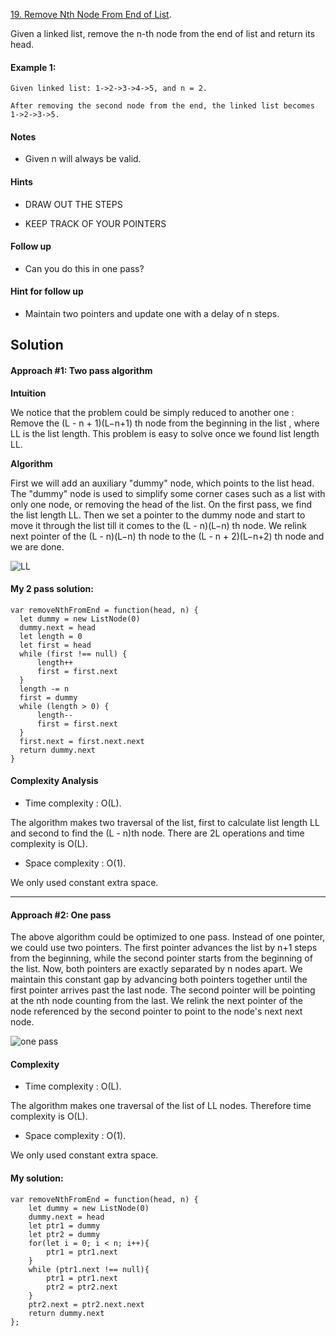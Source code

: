 [19. Remove Nth Node From End of List](https://leetcode.com/problems/remove-nth-node-from-end-of-list/).

Given a linked list, remove the n-th node from the end of list and return its head.

#### Example 1:
```
Given linked list: 1->2->3->4->5, and n = 2.

After removing the second node from the end, the linked list becomes 1->2->3->5.
```
#### Notes
* Given n will always be valid.

#### Hints
* DRAW OUT THE STEPS

* KEEP TRACK OF YOUR POINTERS

#### Follow up
* Can you do this in one pass?


#### Hint for follow up
* Maintain two pointers and update one with a delay of n steps.

## Solution

#### Approach #1: Two pass algorithm

<strong>Intuition</strong>

We notice that the problem could be simply reduced to another one : Remove the (L - n + 1)(L−n+1) th node from the beginning in the list , where LL is the list length. This problem is easy to solve once we found list length LL.


<strong>Algorithm</strong>

First we will add an auxiliary "dummy" node, which points to the list head. The "dummy" node is used to simplify some corner cases such as a list with only one node, or removing the head of the list. On the first pass, we find the list length LL. Then we set a pointer to the dummy node and start to move it through the list till it comes to the (L - n)(L−n) th node. We relink next pointer of the (L - n)(L−n) th node to the (L - n + 2)(L−n+2) th node and we are done.

![LL](https://leetcode.com/media/original_images/19_Remove_nth_node_from_end_of_listA.png)

#### My 2 pass solution:
```
var removeNthFromEnd = function(head, n) {
  let dummy = new ListNode(0)
  dummy.next = head
  let length = 0
  let first = head
  while (first !== null) {
      length++
      first = first.next
  }
  length -= n
  first = dummy
  while (length > 0) {
      length--
      first = first.next
  }
  first.next = first.next.next
  return dummy.next
}
```

#### Complexity Analysis

* Time complexity : O(L).

The algorithm makes two traversal of the list, first to calculate list length LL and second to find the (L - n)th node. There are 2L operations and time complexity is O(L).

* Space complexity : O(1).

We only used constant extra space.

**************
#### Approach #2: One pass

The above algorithm could be optimized to one pass. Instead of one pointer, we could use two pointers. The first pointer advances the list by n+1 steps from the beginning, while the second pointer starts from the beginning of the list. Now, both pointers are exactly separated by n nodes apart. We maintain this constant gap by advancing both pointers together until the first pointer arrives past the last node. The second pointer will be pointing at the nth node counting from the last. We relink the next pointer of the node referenced by the second pointer to point to the node's next next node.

![one pass](https://leetcode.com/media/original_images/19_Remove_nth_node_from_end_of_listB.png)

#### Complexity

* Time complexity : O(L).

The algorithm makes one traversal of the list of LL nodes. Therefore time complexity is O(L).

* Space complexity : O(1).

We only used constant extra space.

#### My solution:
```
var removeNthFromEnd = function(head, n) {
    let dummy = new ListNode(0)
    dummy.next = head
    let ptr1 = dummy
    let ptr2 = dummy
    for(let i = 0; i < n; i++){
        ptr1 = ptr1.next
    }
    while (ptr1.next !== null){
        ptr1 = ptr1.next
        ptr2 = ptr2.next
    }
    ptr2.next = ptr2.next.next
    return dummy.next
};
```
